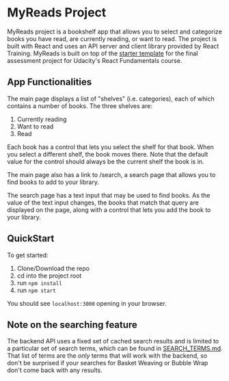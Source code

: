 # MyReads Project

MyReads project is a bookshelf app that allows you to select and categorize books you have read, are currently reading, or want to read. The project is built with React and uses an API server and client library provided by React Training. MyReads is built on top of the [starter template](https://github.com/udacity/reactnd-project-myreads-starter) for the final assessment project for Udacity's React Fundamentals course.

## App Functionalities

The main page displays a list of "shelves" (i.e. categories), each of which contains a number of books. The three shelves are:

1. Currently reading
2. Want to read
3. Read

Each book has a control that lets you select the shelf for that book. When you select a different shelf, the book moves there. Note that the default value for the control should always be the current shelf the book is in.

The main page also has a link to /search, a search page that allows you to find books to add to your library.

The search page has a text input that may be used to find books. As the value of the text input changes, the books that match that query are displayed on the page, along with a control that lets you add the book to your library.

## QuickStart

To get started:

1. Clone/Download the repo
2. cd into the project root
3. run `npm install`
4. run `npm start`

You should see `localhost:3000` opening in your browser.


## Note on the searching feature
The backend API uses a fixed set of cached search results and is limited to a particular set of search terms, which can be found in [SEARCH_TERMS.md](SEARCH_TERMS.md). That list of terms are the _only_ terms that will work with the backend, so don't be surprised if your searches for Basket Weaving or Bubble Wrap don't come back with any results.
